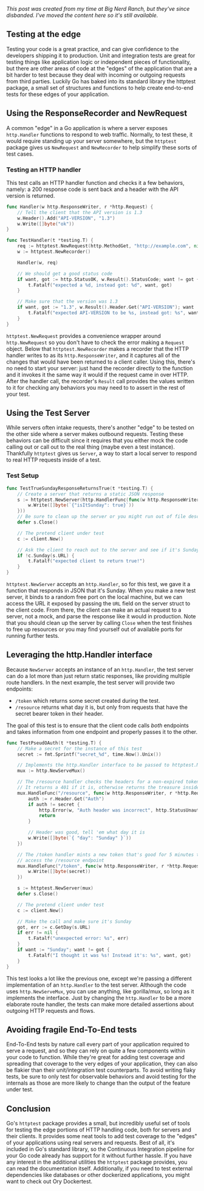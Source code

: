 *This post was created from my time at Big Nerd Ranch, but they've since disbanded.
I've moved the content here so it's still available.*

## Testing at the edge

Testing your code is a great practice, and can give confidence to the developers shipping it to production. Unit and integration tests are great for testing things like application logic or independent pieces of functionality, but there are other areas of code at the "edges" of the application that are a bit harder to test because they deal with incoming or outgoing requests from third parties. Luckily Go has baked into its standard library the httptest package, a small set of structures and functions to help create end-to-end tests for these edges of your application.

## Using the ResponseRecorder and NewRequest

A common "edge" in a Go application is where a server exposes `http.Handler` functions to respond to web traffic. Normally, to test these, it would require standing up your server somewhere, but the `httptest` package gives us `NewRequest` and `NewRecorder` to help simplify these sorts of test cases.

### Testing an HTTP handler

This test calls an HTTP handler function and checks it a few behaviors, namely: a 200 response code is sent back and a header with the API version is returned.

```go
func Handler(w http.ResponseWriter, r *http.Request) {
    // Tell the client that the API version is 1.3
    w.Header().Add("API-VERSION", "1.3")
    w.Write([]byte("ok"))
}

func TestHandler(t *testing.T) {
    req := httptest.NewRequest(http.MethodGet, "http://example.com", nil)
    w := httptest.NewRecorder()

    Handler(w, req)

    // We should get a good status code
    if want, got := http.StatusOK, w.Result().StatusCode; want != got {
        t.Fatalf("expected a %d, instead got: %d", want, got)
    }

    // Make sure that the version was 1.3
    if want, got := "1.3", w.Result().Header.Get("API-VERSION"); want != got {
        t.Fatalf("expected API-VERSION to be %s, instead got: %s", want, got)
    }
}
```

`httptest.NewRequest` provides a convenience wrapper around `http.NewRequest` so you don't have to check the error making a `Request` object. Below that `httptest.NewRecorder` makes a recorder that the HTTP handler writes to as its `http.ResponseWriter`, and it captures all of the changes that would have been returned to a client caller. Using this, there's no need to start your server: just hand the recorder directly to the function and it invokes it the same way it would if the request came in over HTTP. After the handler call, the recorder's `Result` call provides the values written to it for checking any behaviors you may need to to assert in the rest of your test.

## Using the Test Server

While servers often intake requests, there's another "edge" to be tested on the other side where a server makes outbound requests. Testing these behaviors can be difficult since it requires that you either mock the code calling out or call out to the real thing (maybe even a test instance). Thankfully `httptest` gives us `Server`, a way to start a local server to respond to real HTTP requests inside of a test.

### Test Setup

```go
func TestTrueSundayResponseReturnsTrue(t *testing.T) {
    // Create a server that returns a static JSON response
    s := httptest.NewServer(http.HandlerFunc(func(w http.ResponseWriter, r *http.Request) {
        w.Write([]byte(`{"isItSunday": true}`))
    }))
    // Be sure to clean up the server or you might run out of file descriptors!
    defer s.Close()

    // The pretend client under test
    c := client.New()

    // Ask the client to reach out to the server and see if it's Sunday
    if !c.Sunday(s.URL) {
        t.Fatalf("expected client to return true!")
    }
}
```

`httptest.NewServer` accepts an `http.Handler`, so for this test, we gave it a function that responds in JSON that it's Sunday. When you make a new test server, it binds to a random free port on the local machine, but we can access the URL it exposed by passing the `URL` field on the server struct to the client code. From there, the client can make an actual request to a server, not a mock, and parse the response like it would in production. Note that you should clean up the server by calling `Close` when the test finishes to free up resources or you may find yourself out of available ports for running further tests.

## Leveraging the http.Handler interface

Because `NewServer` accepts an instance of an `http.Handler`, the test server can do a lot more than just return static responses, like providing multiple route handlers. In the next example, the test server will provide two endpoints:
- `/token` which returns some secret created during the test.
- `/resource` returns what day it is, but only from requests that have the secret bearer token in their header.

The goal of this test is to ensure that the client code calls _both_ endpoints and takes information from one endpoint and properly passes it to the other.

```go
func TestPseudOAuth(t *testing.T) {
    // Make a secret for the instance of this test
    secret := fmt.Sprintf("secret_%d", time.Now().Unix())

    // Implements the http.Handler interface to be passed to httptest.NewServer
    mux := http.NewServeMux()

    // The /resource handler checks the headers for a non-expired token.
    // It returns a 401 if it is, otherwise returns the treasure inside.
    mux.HandleFunc("/resource", func(w http.ResponseWriter, r *http.Request) {
        auth := r.Header.Get("Auth")
        if auth != secret {
            http.Error(w, "Auth header was incorrect", http.StatusUnauthorized)
            return
        }

        // Header was good, tell 'em what day it is
        w.Write([]byte(`{ "day": "Sunday" }`))
    })

    // The /token handler mints a new token that's good for 5 minutes to
    // access the /resource endpoint
    mux.HandleFunc("/token", func(w http.ResponseWriter, r *http.Request) {
        w.Write([]byte(secret))
    })

    s := httptest.NewServer(mux)
    defer s.Close()

    // The pretend client under test
    c := client.New()

    // Make the call and make sure it's Sunday
    got, err := c.GetDay(s.URL)
    if err != nil {
        t.Fatalf("unexpected error: %s", err)
    }
    if want := "Sunday"; want != got {
        t.Fatalf("I thought it was %s! Instead it's: %s", want, got)
    }
}
```

This test looks a lot like the previous one, except we're passing a different implementation of an `http.Handler` to the test server. Although the code uses `http.NewServeMux`, you can use anything, like gorilla/mux, so long as it implements the interface. Just by changing the `http.Handler` to be a more elaborate route handler, the tests can make more detailed assertions about outgoing HTTP requests and flows.

## Avoiding fragile End-To-End tests

End-To-End tests by nature call every part of your application required to serve a request, and so they can rely on quite a few components within your code to function. While they're great for adding test coverage and spreading that coverage to the very edges of your application, they can also be flakier than their unit/integration test counterparts. To avoid writing flaky tests, be sure to only test for observable behaviors and avoid testing for the internals as those are more likely to change than the output of the feature under test.

## Conclusion

Go's `httptest` package provides a small, but incredibly useful set of tools for testing the edge portions of HTTP handling code, both for servers and their clients. It provides some neat tools to add test coverage to the "edges" of your applications using real servers and requests. Best of all, it's included in Go's standard library, so the Continuous Integration pipeline for your Go code already has support for it without further hassle. If you have any interest in the additional utilities the `httptest` package provides, you can read the documentation itself. Additionally, if you need to test external dependencies like databases or other dockerized applications, you might want to check out Ory Dockertest.
